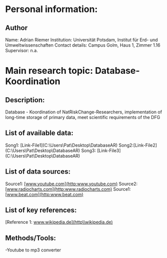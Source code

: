 Personal information:
====================
Author
---------
Name: Adrian Riemer
Institution: Universität Potsdam, Institut für Erd- und Umweltwissenschaften
Contact details: Campus Golm, Haus 1, Zimmer 1.16
Supervisor: n.a.

Main research topic: Database-Koordination
===================
Description:
-------------
Database - Koordination of NatRiskChange-Researchers,
implementation of long-time storage of primary data,
meet scientific requirements of the DFG

List of available data:
-----------------------
Song1: [Link-File1](C:\Users\Pat\Desktop\DatabaseAR\)
Song2:[Link-File2](C:\Users\Pat\Desktop\DatabaseAR\)
Song3: [Link-File3](C:\Users\Pat\Desktop\DatabaseAR\)

List of data sources:
--------------------
Source1: [www.youtube.com](http:www.youtube.com)
Source2: [www.radiocharts.com](http:www.radiocharts.com)
Source1: [www.beat.com](http:www.beat.com)

List of key references:
----------------------
[Reference 1: www.wikipedia.de](http\\wikipedia.de)

Methods/Tools:
--------------
-Youtube to mp3 converter



